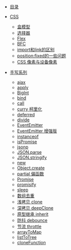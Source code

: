 * [目录](前端.md)

* [CSS](前端.md?id=CSS)
  - [盒模型](CSS/盒模型.md)
  - [选择器](CSS/选择器.md)
  - [Flex](CSS/flex.md)
  - [BFC](CSS/bfc.md)
  - [import和link的区别](CSS/import和link的区别.md)
  - [position:fixed的一些问题](CSS/position-fixed.md)
  - [CSS 像素与设备像素](CSS/CSS像素与设备像素.md)

* [手写系列](前端.md?id=手写系列)
  * [ajax](手写系列/ajax.md)
  * [apply](手写系列/apply.md)
  * [BigInt](手写系列/big-int.md)
  * [bind](手写系列/bind.md)
  * [call](手写系列/call.md)
  * [curry 柯里化](手写系列/curry.md)
  * [deferred](手写系列/deferred.md)
  * [divide](手写系列/divide.md)
  * [EventEmitter](手写系列/event-emitter.md)
  * [EventEmitter 增强版](手写系列/event-emitter2.md)
  * [instanceof](手写系列/instanceof.md)
  * [isPromise](手写系列/is-promise.md)
  * [jsonp](手写系列/jsonp.md)
  * [JSON.parse](手写系列/json-parse.md)
  * [JSON.stringify](手写系列/json-stringify.md)
  * [new](手写系列/new.md)
  * [Object.create](手写系列/object-create.md)
  * [partial 偏函数](手写系列/partial.md)
  * [Promise](手写系列/promise.md)
  * [promisify](手写系列/promisify.md)
  * [sleep](手写系列/sleep.md)
  * [数组去重](手写系列/unique.md)
  * [浅拷贝 clone](手写系列/clone.md)
  * [深拷贝 deepClone](手写系列/deep-clone.md)
  * [原型继承 inherit](手写系列/inherit.md)
  * [防抖 debounce](手写系列/debounce.md)
  * [节流 throttle](手写系列/throttle.md)
  * [arrayToMap](手写系列/array-to-map.md)
  * [listToTree](手写系列/list-to-tree.md)
  * [cloneFunction](手写系列/clone-function.md)

<!-- * [React](react/react.md) -->

<!-- * [HTML](HTML.md)
* [CSS](CSS.md)
* [JavaScript](JavaScript.md)
* [Webpack](Webpack.md)
* [ES6]()
* [Node]()
* [Webpack]()
* [可视化]() -->